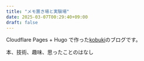 ```yaml
---
title: "メモ置き場と実験場"
date: 2025-03-07T00:29:40+09:00
draft: false
---
```



Cloudflare Pages + Hugo で作った[kobuki](https://x.com/RiKobuki)のブログです。

本、技術、趣味、思ったことのはなし